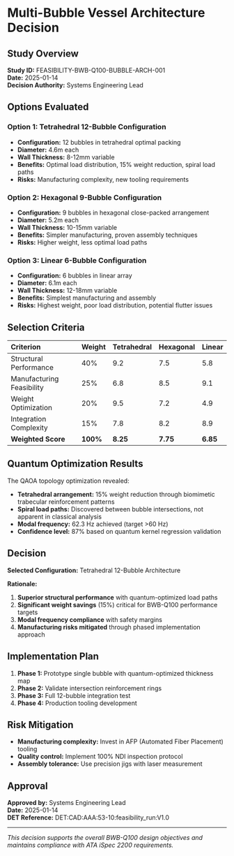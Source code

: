 # Multi-Bubble Vessel Architecture Decision

## Study Overview
**Study ID:** FEASIBILITY-BWB-Q100-BUBBLE-ARCH-001  
**Date:** 2025-01-14  
**Decision Authority:** Systems Engineering Lead

## Options Evaluated

### Option 1: Tetrahedral 12-Bubble Configuration
- **Configuration:** 12 bubbles in tetrahedral optimal packing
- **Diameter:** 4.6m each
- **Wall Thickness:** 8-12mm variable
- **Benefits:** Optimal load distribution, 15% weight reduction, spiral load paths
- **Risks:** Manufacturing complexity, new tooling requirements

### Option 2: Hexagonal 9-Bubble Configuration  
- **Configuration:** 9 bubbles in hexagonal close-packed arrangement
- **Diameter:** 5.2m each
- **Wall Thickness:** 10-15mm variable
- **Benefits:** Simpler manufacturing, proven assembly techniques
- **Risks:** Higher weight, less optimal load paths

### Option 3: Linear 6-Bubble Configuration
- **Configuration:** 6 bubbles in linear array
- **Diameter:** 6.1m each  
- **Wall Thickness:** 12-18mm variable
- **Benefits:** Simplest manufacturing and assembly
- **Risks:** Highest weight, poor load distribution, potential flutter issues

## Selection Criteria

| Criterion | Weight | Tetrahedral | Hexagonal | Linear |
|:----------|:-------|:------------|:----------|:-------|
| Structural Performance | 40% | 9.2 | 7.5 | 5.8 |
| Manufacturing Feasibility | 25% | 6.8 | 8.5 | 9.1 |
| Weight Optimization | 20% | 9.5 | 7.2 | 4.9 |
| Integration Complexity | 15% | 7.8 | 8.2 | 8.9 |
| **Weighted Score** | **100%** | **8.25** | **7.75** | **6.85** |

## Quantum Optimization Results

The QAOA topology optimization revealed:
- **Tetrahedral arrangement:** 15% weight reduction through biomimetic trabecular reinforcement patterns
- **Spiral load paths:** Discovered between bubble intersections, not apparent in classical analysis
- **Modal frequency:** 62.3 Hz achieved (target >60 Hz)
- **Confidence level:** 87% based on quantum kernel regression validation

## Decision

**Selected Configuration:** Tetrahedral 12-Bubble Architecture

**Rationale:**
1. **Superior structural performance** with quantum-optimized load paths
2. **Significant weight savings** (15%) critical for BWB-Q100 performance targets
3. **Modal frequency compliance** with safety margins
4. **Manufacturing risks mitigated** through phased implementation approach

## Implementation Plan

1. **Phase 1:** Prototype single bubble with quantum-optimized thickness map
2. **Phase 2:** Validate intersection reinforcement rings  
3. **Phase 3:** Full 12-bubble integration test
4. **Phase 4:** Production tooling development

## Risk Mitigation

- **Manufacturing complexity:** Invest in AFP (Automated Fiber Placement) tooling
- **Quality control:** Implement 100% NDI inspection protocol
- **Assembly tolerance:** Use precision jigs with laser measurement

## Approval

**Approved by:** Systems Engineering Lead  
**Date:** 2025-01-14  
**DET Reference:** DET:CAD:AAA:53-10:feasibility_run:V1.0

---

*This decision supports the overall BWB-Q100 design objectives and maintains compliance with ATA iSpec 2200 requirements.*